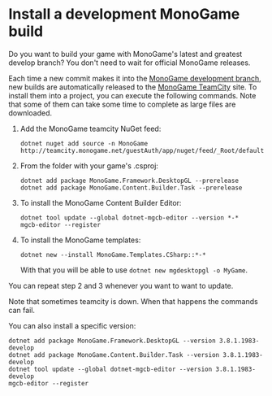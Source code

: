 # Install a development MonoGame build

Do you want to build your game with MonoGame's latest and greatest develop branch? You don't need to wait for official MonoGame releases.

Each time a new commit makes it into the [MonoGame development branch](https://github.com/MonoGame/MonoGame/commits/develop), new builds are automatically released to the [MonoGame TeamCity](http://teamcity.monogame.net/viewType.html?buildTypeId=MonoGame_DevelopWin&branch_MonoGame=%3Cdefault%3E&tab=buildTypeStatusDiv&guest=1) site. To install them into a project, you can execute the following commands. Note that some of them can take some time to complete as large files are downloaded.

1. Add the MonoGame teamcity NuGet feed:
   ```
   dotnet nuget add source -n MonoGame http://teamcity.monogame.net/guestAuth/app/nuget/feed/_Root/default/v3/index.json
   ```
2. From the folder with your game's .csproj:
   ```
   dotnet add package MonoGame.Framework.DesktopGL --prerelease
   dotnet add package MonoGame.Content.Builder.Task --prerelease
   ```
3. To install the MonoGame Content Builder Editor:
   ```
   dotnet tool update --global dotnet-mgcb-editor --version *-*
   mgcb-editor --register
   ```
4. To install the MonoGame templates:
   ```
   dotnet new --install MonoGame.Templates.CSharp::*-*
   ```
   With that you will be able to use `dotnet new mgdesktopgl -o MyGame`.

You can repeat step 2 and 3 whenever you want to want to update.

Note that sometimes teamcity is down. When that happens the commands can fail.

You can also install a specific version:

```
dotnet add package MonoGame.Framework.DesktopGL --version 3.8.1.1983-develop
dotnet add package MonoGame.Content.Builder.Task --version 3.8.1.1983-develop
dotnet tool update --global dotnet-mgcb-editor --version 3.8.1.1983-develop
mgcb-editor --register
```
